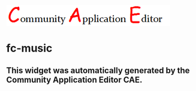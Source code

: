 ![CAE](https://github.com/CAE-Community-Application-Editor/frontendComponent-115/blob/gh-pages/img/logo.png)  

fc-music
===================


This widget was automatically generated by the Community Application Editor CAE.  
---------------
